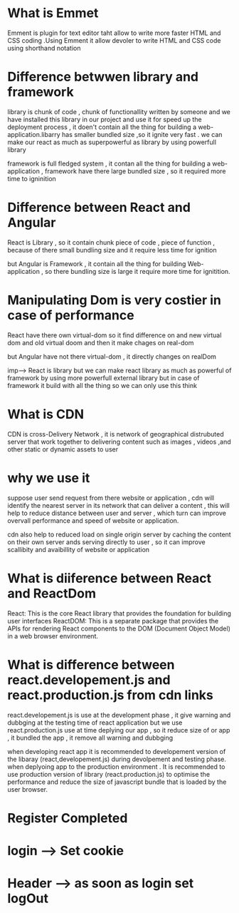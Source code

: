 # What is Emmet
Emment is plugin for text editor taht allow to write more faster HTML and CSS coding .Using Emment it allow devoler to write HTML and CSS code using shorthand notation

# Difference betwwen library and framework
library is chunk of code , chunk of functionallity written by someone and we have installed this library in our project and use it for speed up the deployment process , it doen't contain all the thing for building a web-application.libarry has smaller bundled size ,so it ignite very fast . we can make our react as much as superpowerful as library by using powerfull library

framework is full fledged system , it contan all the thing for building a web-application , framework have there large bundled size , so it required more time to igninition

# Difference between React and Angular
React is Library , so it contain chunk piece of code , piece of function , because of there  small bundling size and it require less time for ignition

but Angular is Framework , it contain all the thing for building Web-application , so there bundling size is large it require more time for ignitition.

# Manipulating Dom is very costier in case of performance
React have there own virtual-dom so it find difference on and new virtual dom and old virtual doom and then it make chages on real-dom

but Angular have not there virtual-dom , it directly changes on realDom

imp--> React is library but we can make react library as much as powerful of framework by using more powerfull external library but in case of framework it build with all the thing so we can only use this think 


# What is CDN
CDN is cross-Delivery Network , it is network of geographical distrubuted server that work together to delivering content such as images , videos ,and other static or dynamic assets to user

# why we use it
suppose user send request from there website or application , cdn will identify the nearest server in its network
that can deliver a content , this will help to reduce distance between user and server , which turn can improve overvall performance and speed of website or application.

cdn also help to  reduced load on single origin server by caching the content on their own server ands serving directly to user , so it can improve scallibity and avaibillity of website or application

# What is diiference between React and ReactDom
React: This is the core React library that provides the foundation for building user interfaces
ReactDOM: This is a separate package that provides the APIs for rendering React components to the DOM (Document Object Model) in a web browser environment.

# What is difference between react.developement.js and react.production.js from cdn links
react.developement.js is use at the development phase , it give warning and dubbging at the testing time of react application
but we use react.production.js use at time deplying our app , so it reduce size of or app , it bundled the app , it remove all warning and dubbging

when developing react app it is recommended to developement version of the libaray (react,developement.js) during devolpement and testing phase.
when deplyoing app to the production environment . It is recommended to use production version of library (react.production.js) to optimise the performance and reduce the size of javascript bundle that is loaded by the user browser.




# Register Completed
# login --> Set cookie
# Header --> as soon as login set logOut